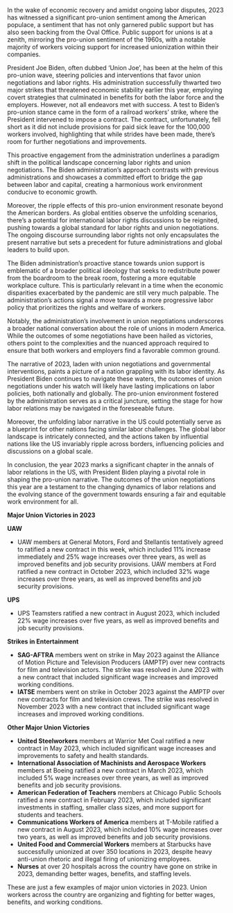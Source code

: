 In the wake of economic recovery and amidst ongoing labor disputes, 2023 has witnessed a significant pro-union sentiment among the American populace, a sentiment that has not only garnered public support but has also seen backing from the Oval Office. Public support for unions is at a zenith, mirroring the pro-union sentiment of the 1960s, with a notable majority of workers voicing support for increased unionization within their companies.

President Joe Biden, often dubbed ‘Union Joe’, has been at the helm of this pro-union wave, steering policies and interventions that favor union negotiations and labor rights. His administration successfully thwarted two major strikes that threatened economic stability earlier this year, employing covert strategies that culminated in benefits for both the labor force and the employers. However, not all endeavors met with success. A test to Biden’s pro-union stance came in the form of a railroad workers’ strike, where the President intervened to impose a contract. The contract, unfortunately, fell short as it did not include provisions for paid sick leave for the 100,000 workers involved, highlighting that while strides have been made, there’s room for further negotiations and improvements.

This proactive engagement from the administration underlines a paradigm shift in the political landscape concerning labor rights and union negotiations. The Biden administration’s approach contrasts with previous administrations and showcases a committed effort to bridge the gap between labor and capital, creating a harmonious work environment conducive to economic growth.

Moreover, the ripple effects of this pro-union environment resonate beyond the American borders. As global entities observe the unfolding scenarios, there’s a potential for international labor rights discussions to be reignited, pushing towards a global standard for labor rights and union negotiations. The ongoing discourse surrounding labor rights not only encapsulates the present narrative but sets a precedent for future administrations and global leaders to build upon.

The Biden administration’s proactive stance towards union support is emblematic of a broader political ideology that seeks to redistribute power from the boardroom to the break room, fostering a more equitable workplace culture. This is particularly relevant in a time when the economic disparities exacerbated by the pandemic are still very much palpable. The administration’s actions signal a move towards a more progressive labor policy that prioritizes the rights and welfare of workers.

Notably, the administration’s involvement in union negotiations underscores a broader national conversation about the role of unions in modern America. While the outcomes of some negotiations have been hailed as victories, others point to the complexities and the nuanced approach required to ensure that both workers and employers find a favorable common ground.

The narrative of 2023, laden with union negotiations and governmental interventions, paints a picture of a nation grappling with its labor identity. As President Biden continues to navigate these waters, the outcomes of union negotiations under his watch will likely have lasting implications on labor policies, both nationally and globally. The pro-union environment fostered by the administration serves as a critical juncture, setting the stage for how labor relations may be navigated in the foreseeable future.

Moreover, the unfolding labor narrative in the US could potentially serve as a blueprint for other nations facing similar labor challenges. The global labor landscape is intricately connected, and the actions taken by influential nations like the US invariably ripple across borders, influencing policies and discussions on a global scale.

In conclusion, the year 2023 marks a significant chapter in the annals of labor relations in the US, with President Biden playing a pivotal role in shaping the pro-union narrative. The outcomes of the union negotiations this year are a testament to the changing dynamics of labor relations and the evolving stance of the government towards ensuring a fair and equitable work environment for all.

**Major Union Victories in 2023**

**UAW**

- UAW members at General Motors, Ford and Stellantis tentatively agreed to ratified a new contract in this week, which included 11% increase immediately and 25% wage increases over three years, as well as improved benefits and job security provisions. UAW members at Ford ratified a new contract in October 2023, which included 32% wage increases over three years, as well as improved benefits and job security provisions.

**UPS**

- UPS Teamsters ratified a new contract in August 2023, which included 22% wage increases over five years, as well as improved benefits and job security provisions.

**Strikes in Entertainment**

- **SAG-AFTRA** members went on strike in May 2023 against the Alliance of Motion Picture and Television Producers (AMPTP) over new contracts for film and television actors. The strike was resolved in June 2023 with a new contract that included significant wage increases and improved working conditions.
- **IATSE** members went on strike in October 2023 against the AMPTP over new contracts for film and television crews. The strike was resolved in November 2023 with a new contract that included significant wage increases and improved working conditions.

**Other Major Union Victories**

- **United Steelworkers** members at Warrior Met Coal ratified a new contract in May 2023, which included significant wage increases and improvements to safety and health standards.
- **International Association of Machinists and Aerospace Workers** members at Boeing ratified a new contract in March 2023, which included 5% wage increases over three years, as well as improved benefits and job security provisions.
- **American Federation of Teachers** members at Chicago Public Schools ratified a new contract in February 2023, which included significant investments in staffing, smaller class sizes, and more support for students and teachers.
- **Communications Workers of America** members at T-Mobile ratified a new contract in August 2023, which included 10% wage increases over two years, as well as improved benefits and job security provisions.
- **United Food and Commercial Workers** members at Starbucks have successfully unionized at over 350 locations in 2023, despite heavy anti-union rhetoric and illegal firing of unionizing employees.
- **Nurses** at over 20 hospitals across the country have gone on strike in 2023, demanding better wages, benefits, and staffing levels.

These are just a few examples of major union victories in 2023. Union workers across the country are organizing and fighting for better wages, benefits, and working conditions.